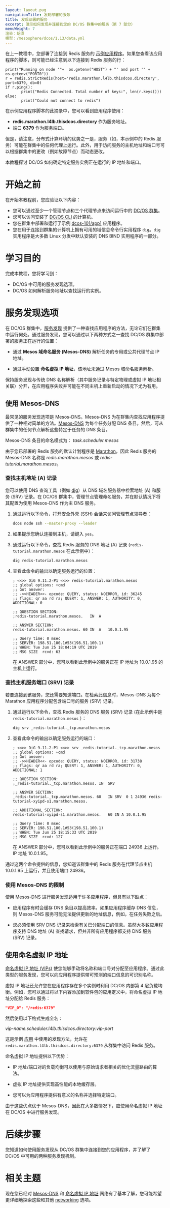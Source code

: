 ```yaml
---
layout: layout.pug
navigationTitle: 发现部署的服务
title: 发现部署的服务
excerpt: 演示如何发现并连接到您的 DC/OS 群集中的服务（第 7 部分）
menuWeight: 7
渲染：胡须
模型：/mesosphere/dcos/1.13/data.yml
---
```

在上一教程中，您部署了连接到 Redis 服务的 [示例应用程序](https://raw.githubusercontent.com/joerg84/dcos-101/master/app1/app1.py)。如果您查看该应用程序的脚本，则可能已经注意到以下连接到 Redis 服务的行：

```
print("Running on node '"+  os.getenv("HOST") + "' and port '" + os.getenv("PORT0"))
r = redis.StrictRedis(host='redis.marathon.l4lb.thisdcos.directory', port=6379, db=0)
if r.ping():
       print("Redis Connected. Total number of keys:", len(r.keys()))
else:
       print("Could not connect to redis")
```

在示例应用程序脚本的此摘录中，您可以看到应用程序使用：
- **redis.marathon.l4lb.thisdcos.directory** 作为服务地址。
- 端口 **6379** 作为服务端口。

但是，请注意，分布式计算环境的优势之一是，服务（如，本示例中的 Redis 服务）可能在群集中的任何代理上运行。此外，用于访问服务的主机地址和端口号可以根据群集中的更改（例如故障节点）而动态更改。

本教程探讨 DC/OS 如何确定特定服务实例正在运行的 IP 地址和端口。

# 开始之前
在开始本教程前，您应验证以下内容：
- 您可以通过至少一个管理节点和三个代理节点来访问运行中的 [DC/OS 群集](../start-here/)。
- 您可以访问安装了 [DC/OS CLI](../cli/) 的计算机。
- 您在群集中部署和运行了示例 [dcos-101/app1](../first-app/) 应用程序。
- 您在用于连接到群集的计算机上拥有可用的域信息命令行实用程序 `dig`。`dig` 实用程序是大多数 Linux 分发中默认安装的 DNS BIND 实用程序的一部分。

# 学习目的
完成本教程，您将学习到：
- DC/OS 中可用的服务发现选项。
- DC/OS 如何解析服务地址以查找运行的实例。

# 服务发现选项
在 DC/OS 群集中，[服务发现](/mesosphere/dcos/1.13/networking/) 提供了一种查找应用程序的方法，无论它们在群集中运行何处。通过服务发现，您可以通过以下两种方式之一查找 DC/OS 群集中部署的服务正在运行的位置：

 - 通过 **Mesos 域命名服务 (Mesos-DNS)** 解析任务的专用或公共代理节点 IP 地址。

 - 通过手动设置 **命名虚拟 IP 地址**，该地址未通过 Mesos 域命名服务解析。

保持服务发现与传统 DNS 名称解析（其中服务记录与特定物理或虚拟 IP 地址相关联）分开，在应用程序失败并可能在不同主机上重新启动的情况下尤为有用。

<a name="mesos-dns"></a> 

## 使用 Mesos-DNS
最常见的服务发现选项是 Mesos-DNS。Mesos-DNS 为在群集内查找应用程序提供了一种相对简单的方法。[Mesos-DNS](../../../networking/DNS/mesos-dns/) 为每个任务分配 DNS 条目。然后，可从群集中的任何节点解析这些特定于任务的 DNS 条目。

Mesos-DNS 条目的命名模式为：
*task.scheduler.mesos*

由于您已部署的 Redis 服务的默认计划程序是 [Marathon](../../../overview/architecture/components/#marathon)，因此 Redis 服务的 Mesos-DNS 名称是 *redis.marathon.mesos* 或 *redis-tutorial.marathon.mesos*。

### 查找主机地址 (A) 记录
您可以使用 DNS 查询工具（例如 [dig](https://linux.die.net/man/1/dig)）从 DNS 域名服务器中检索地址 (A) 和服务 (SRV) 记录。在 DC/OS 群集中，管理节点管理命名服务，并在默认情况下将其配置为使用 Mesos-DNS 作为主 DNS 服务。

1. 通过运行以下命令，打开安全外壳 (SSH) 会话来访问管理节点领导者：

      ```bash
      dcos node ssh --master-proxy --leader
      ```

1. 如果提示您确认连接到主机，请键入 `yes`。

1. 通过运行以下命令，查找 Redis 服务的 DNS 地址 (A) 记录 (`redis-tutorial.marathon.mesos` 在此示例中）：

      ```bash
      dig redis-tutorial.marathon.mesos
      ```

1. 查看此命令的输出以确定服务运行的位置：

      ```
      ; <<>> DiG 9.11.2-P1 <<>> redis-tutorial.marathon.mesos
      ;; global options: +cmd
      ;; Got answer:
      ;; ->>HEADER<<- opcode: QUERY, status: NOERROR, id: 36245
      ;; flags: qr aa rd ra; QUERY: 1, ANSWER: 1, AUTHORITY: 0, ADDITIONAL: 0

      ;; QUESTION SECTION:
      ;redis-tutorial.marathon.mesos.	IN	A

      ;; ANSWER SECTION:
      redis-tutorial.marathon.mesos. 60 IN	A	10.0.1.95

      ;; Query time: 0 msec
      ;; SERVER: 198.51.100.1#53(198.51.100.1)
      ;; WHEN: Tue Jun 25 18:04:19 UTC 2019
      ;; MSG SIZE  rcvd: 63
      ```

      在 ANSWER 部分中，您可以看到此示例中的服务正在 IP 地址为 10.0.1.95 的主机上运行。

### 查找主机服务端口 (SRV) 记录
若要连接到该服务，您还需要知道端口。在检索此信息时，Mesos-DNS 为每个 Marathon 应用程序分配包含端口号的服务 (SRV) 记录。

1. 通过运行以下命令，查找 Redis 服务的 DNS 服务 (SRV) 记录 (在此示例中是 `redis-tutorial.marathon.mesos` ）：

      ```bash
      dig srv _redis-tutorial._tcp.marathon.mesos
      ```

1. 查看此命令的输出以确定服务运行的端口：

      ```
      ; <<>> DiG 9.11.2-P1 <<>> srv _redis-tutorial._tcp.marathon.mesos
      ;; global options: +cmd
      ;; Got answer:
      ;; ->>HEADER<<- opcode: QUERY, status: NOERROR, id: 31738
      ;; flags: qr aa rd ra; QUERY: 1, ANSWER: 1, AUTHORITY: 0, ADDITIONAL: 1

      ;; QUESTION SECTION:
      ;_redis-tutorial._tcp.marathon.mesos. IN	SRV

      ;; ANSWER SECTION:
      _redis-tutorial._tcp.marathon.mesos. 60	IN SRV	0 1 24936 redis-tutorial-xyipd-s1.marathon.mesos.

      ;; ADDITIONAL SECTION:
      redis-tutorial-xyipd-s1.marathon.mesos.	60 IN A	10.0.1.95

      ;; Query time: 0 msec
      ;; SERVER: 198.51.100.1#53(198.51.100.1)
      ;; WHEN: Tue Jun 25 18:15:33 UTC 2019
      ;; MSG SIZE  rcvd: 127
      ```

      在 ANSWER 部分中，您可以看到此示例中的服务正在端口 24936 上运行。IP 地址 10.0.1.95。

通过这两个命令提供的信息，您知道该群集中的 Redis 服务在代理节点主机 10.0.1.95 上运行，并且使用端口 24936。

### 使用 Mesos-DNS 的限制
使用 Mesos-DNS 进行服务发现适用于许多应用程序，但具有以下缺点：

- 应用程序有时会缓存 DNS 条目以提高效率。如果应用程序缓存 DNS 信息，则 Mesos-DNS 服务可能无法提供更新的地址信息，例如，在任务失败之后。

- 您必须使用 SRV DNS 记录来检索有关已分配端口的信息。虽然大多数应用程序支持 DNS 地址 (A) 查找请求，但并非所有应用程序都支持 DNS 服务 (SRV) 记录。

<a name="named-vips"></a> 

## 使用命名虚拟 IP 地址
[命名虚拟 IP 地址 (VIPs)](../../../networking/load-balancing-vips/) 使您能够手动将名称和端口号对分配至应用程序。通过此类型的服务发现，您可以向应用程序提供带可预测的端口信息的可识别名称。

虚拟 IP 地址还允许您在应用程序存在多个实例时利用 DC/OS 内部第 4 层负载均衡。例如，您可以通过将以下内容添加到软件包的应用定义中，将命名虚拟 IP 地址分配给 Redis 服务：

```json
"VIP_0": "/redis:6379"
```

 然后使用以下格式生成全名：
 
 *vip-name.scheduler.l4lb.thisdcos.directory:vip-port*

这是示例 [应用](https://raw.githubusercontent.com/joerg84/dcos-101/master/app1/app1.py) 中使用的发现方法，允许在 `redis.marathon.l4lb.thisdcos.directory:6379` 从群集中访问 Redis 服务。

命名虚拟 IP 地址提供以下优势：
- IP 地址/端口对的负载均衡可以使用与原始请求者相关的优化流量路由的算法。

- 虚拟 IP 地址提供实现高性能的本地缓存层。

- 您可以为应用程序提供有意义的名称并选择特定端口。

由于这些优点优于 Mesos-DNS，因此在大多数情况下，应使用命名虚拟 IP 地址在 DC/OS 中进行服务发现。

# 后续步骤
您知道如何使用服务发现从 DC/OS 群集中连接到您的应用程序，并了解了 DC/OS 中可用的两种服务发现机制。

# 相关主题
现在您已经对 [Mesos-DNS](#mesos-dns) 和 [命名虚拟 IP 地址](#named-vips) 网络有了基本了解，您可能希望更详细地探索这些和其他 [networking](../../.../networking/) 选项。
